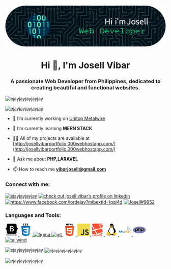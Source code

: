 ![Header](./github-header-image.png)
<h1 align="center">Hi 👋, I'm Josell Vibar</h1>
<h3 align="center">A passionate Web Developer from Philippines, dedicated to creating beautiful and functional websites.</h3>

<p align="left"> <img src="https://komarev.com/ghpvc/?username=ejayjayjayjayjay&label=Profile%20views&color=0e75b6&style=flat" alt="ejayjayjayjayjay" /> </p>

<p align="left"> <a href="https://github.com/ryo-ma/github-profile-trophy"><img src="https://github-profile-trophy.vercel.app/?username=ejayjayjayjayjay" alt="ejayjayjayjayjay" /></a> </p>

- 🔭 I’m currently working on [Unitop Metalwire](https://unitop.fun/)

- 🌱 I’m currently learning **MERN STACK**

- 👨‍💻 All of my projects are available at [http://josellvibarportfolio.000webhostapp.com/](http://josellvibarportfolio.000webhostapp.com/)

- 💬 Ask me about **PHP,LARAVEL**

- 📫 How to reach me **vibarjosell@gmail.com**

<h3 align="left">Connect with me:</h3>
<p align="left">
<a href="https://twitter.com/ejayjayjayjay" target="blank"><img align="center" src="https://raw.githubusercontent.com/rahuldkjain/github-profile-readme-generator/master/src/images/icons/Social/twitter.svg" alt="ejayjayjayjay" height="30" width="40" /></a>
<a href="https://linkedin.com/in/check out josell vibar’s profile on linkedin" target="blank"><img align="center" src="https://raw.githubusercontent.com/rahuldkjain/github-profile-readme-generator/master/src/images/icons/Social/linked-in-alt.svg" alt="check out josell vibar’s profile on linkedin" height="30" width="40" /></a>
<a href="https://fb.com/https://www.facebook.com/lordejay?mibextid=lqqj4d" target="blank"><img align="center" src="https://raw.githubusercontent.com/rahuldkjain/github-profile-readme-generator/master/src/images/icons/Social/facebook.svg" alt="https://www.facebook.com/lordejay?mibextid=lqqj4d" height="30" width="40" /></a>
<a href="https://discord.gg/Josell#9952" target="blank"><img align="center" src="https://raw.githubusercontent.com/rahuldkjain/github-profile-readme-generator/master/src/images/icons/Social/discord.svg" alt="Josell#9952" height="30" width="40" /></a>
</p>

<h3 align="left">Languages and Tools:</h3>
<p align="left"> <a href="https://getbootstrap.com" target="_blank" rel="noreferrer"> <img src="https://raw.githubusercontent.com/devicons/devicon/master/icons/bootstrap/bootstrap-plain-wordmark.svg" alt="bootstrap" width="40" height="40"/> </a> <a href="https://www.w3schools.com/css/" target="_blank" rel="noreferrer"> <img src="https://raw.githubusercontent.com/devicons/devicon/master/icons/css3/css3-original-wordmark.svg" alt="css3" width="40" height="40"/> </a> <a href="https://www.figma.com/" target="_blank" rel="noreferrer"> <img src="https://www.vectorlogo.zone/logos/figma/figma-icon.svg" alt="figma" width="40" height="40"/> </a> <a href="https://git-scm.com/"![github-header-image](https://github.com/ejayjayjayjayjay/ejayjayjayjayjay/assets/110985094/055917a1-73e3-4858-94af-b4b179f783a3)
 target="_blank" rel="noreferrer"> <img src="https://www.vectorlogo.zone/logos/git-scm/git-scm-icon.svg" alt="git" width="40" height="40"/> </a> <a href="https://www.w3.org/html/" target="_blank" rel="noreferrer"> <img src="https://raw.githubusercontent.com/devicons/devicon/master/icons/html5/html5-original-wordmark.svg" alt="html5" width="40" height="40"/> </a> <a href="https://developer.mozilla.org/en-US/docs/Web/JavaScript" target="_blank" rel="noreferrer"> <img src="https://raw.githubusercontent.com/devicons/devicon/master/icons/javascript/javascript-original.svg" alt="javascript" width="40" height="40"/> </a> <a href="https://laravel.com/" target="_blank" rel="noreferrer"> <img src="https://raw.githubusercontent.com/devicons/devicon/master/icons/laravel/laravel-plain-wordmark.svg" alt="laravel" width="40" height="40"/> </a> <a href="https://www.linux.org/" target="_blank" rel="noreferrer"> <img src="https://raw.githubusercontent.com/devicons/devicon/master/icons/linux/linux-original.svg" alt="linux" width="40" height="40"/> </a> <a href="https://www.mysql.com/" target="_blank" rel="noreferrer"> <img src="https://raw.githubusercontent.com/devicons/devicon/master/icons/mysql/mysql-original-wordmark.svg" alt="mysql" width="40" height="40"/> </a> <a href="https://www.php.net" target="_blank" rel="noreferrer"> <img src="https://raw.githubusercontent.com/devicons/devicon/master/icons/php/php-original.svg" alt="php" width="40" height="40"/> </a> <a href="https://tailwindcss.com/" target="_blank" rel="noreferrer"> <img src="https://www.vectorlogo.zone/logos/tailwindcss/tailwindcss-icon.svg" alt="tailwind" width="40" height="40"/> </a> </p>

<p><img align="left" src="https://github-readme-stats.vercel.app/api/top-langs?username=ejayjayjayjayjay&show_icons=true&locale=en&layout=compact" alt="ejayjayjayjayjay" /></p>

<p>&nbsp;<img align="center" src="https://github-readme-stats.vercel.app/api?username=ejayjayjayjayjay&show_icons=true&locale=en" alt="ejayjayjayjayjay" /></p>

<p><img align="center" src="https://github-readme-streak-stats.herokuapp.com/?user=ejayjayjayjayjay&" alt="ejayjayjayjayjay" /></p>
